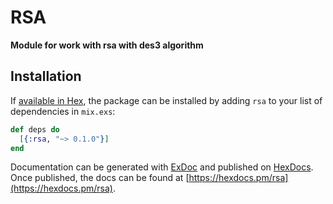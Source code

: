 # RSA

**Module for work with rsa with des3 algorithm**

## Installation

If [available in Hex](https://hex.pm/docs/publish), the package can be installed
by adding `rsa` to your list of dependencies in `mix.exs`:

```elixir
def deps do
  [{:rsa, "~> 0.1.0"}]
end
```

Documentation can be generated with [ExDoc](https://github.com/elixir-lang/ex_doc)
and published on [HexDocs](https://hexdocs.pm). Once published, the docs can
be found at [https://hexdocs.pm/rsa](https://hexdocs.pm/rsa).

